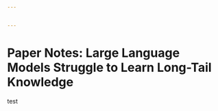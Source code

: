 ```yaml
---


---
```


<h1 id="paper-notes-large-language-models-struggle-to-learn-long-tail-knowledge">Paper Notes: Large Language Models Struggle to Learn Long-Tail Knowledge</h1>
<p>test</p>

